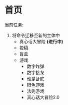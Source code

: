 # 首页

当前任务:
1. 将命令迁移至新的主体中
    - 真心话大冒险 **(进行中)**
    - 投稿
    - 盲盒
    - 游戏
      - 数字炸弹
      - 数字接龙
      - 谁是卧底
      - 眼色游戏
      - 法则游戏
      - 真心话大冒险2.0